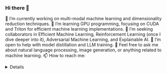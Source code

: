 ### Hi there 👋

<!--
**debashishc/debashishc** is a ✨ _special_ ✨ repository because its `README.md` (this file) appears on your GitHub profile.


[![@debashishc's Holopin board](https://holopin.me/debashishc)](https://holopin.io/@debashishc)
-->
🔭 I’m currently working on multi-modal machine learning and dimensionality reduction techniques.
🌱 I’m learning GPU programming, focusing on CUDA and Triton for efficient machine learning implementations.
👯 I’m seeking collaborators in Efficient Machine Learning, Reinforcement Learning (once I dive deeper into it), Adversarial Machine Learning, and Explainable AI.
🤔 I’m open to help with model distillation and LLM training.
💬 Feel free to ask me about natural language processing, image generation, or anything related to machine learning.
📫 How to reach me: <details coming soon>
⚡ Opinion: I’m both fascinated and cautious about superintelligence. I believe it’s crucial to focus on building and deploying safe AI agents while ensuring AI democratization.
